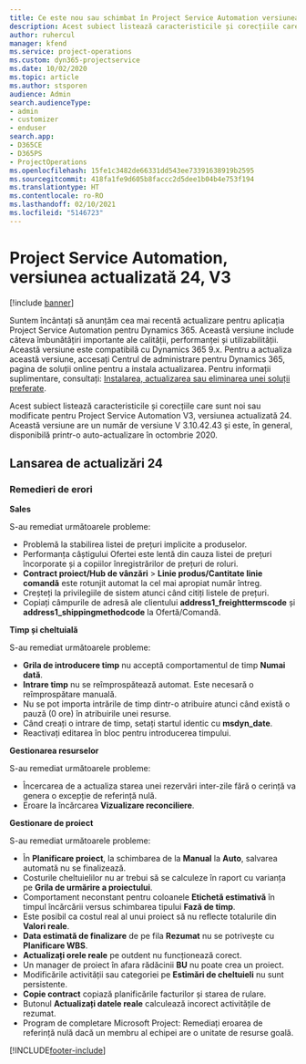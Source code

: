 ```yaml
---
title: Ce este nou sau schimbat în Project Service Automation versiunea actualizată 24, V3
description: Acest subiect listează caracteristicile și corecțiile care sunt disponibile în Project Service Automation V3, versiunea actualizată 24, V3.
author: ruhercul
manager: kfend
ms.service: project-operations
ms.custom: dyn365-projectservice
ms.date: 10/02/2020
ms.topic: article
ms.author: stsporen
audience: Admin
search.audienceType:
- admin
- customizer
- enduser
search.app:
- D365CE
- D365PS
- ProjectOperations
ms.openlocfilehash: 15fe1c3482de66331dd543ee73391638919b2595
ms.sourcegitcommit: 418fa1fe9d605b8faccc2d5dee1b04b4e753f194
ms.translationtype: HT
ms.contentlocale: ro-RO
ms.lasthandoff: 02/10/2021
ms.locfileid: "5146723"
---
```

# <a name="project-service-automation-update-release-24-v3"></a>Project Service Automation, versiunea actualizată 24, V3

[!include [banner](../includes/psa-now-project-operations.md)]

Suntem încântați să anunțăm cea mai recentă actualizare pentru aplicația Project Service Automation pentru Dynamics 365. Această versiune include câteva îmbunătățiri importante ale calității, performanței și utilizabilității. Această versiune este compatibilă cu Dynamics 365 9.x. Pentru a actualiza această versiune, accesați Centrul de administrare pentru Dynamics 365, pagina de soluții online pentru a instala actualizarea. Pentru informații suplimentare, consultați: [Instalarea, actualizarea sau eliminarea unei soluții preferate](https://docs.microsoft.com/power-platform/admin/install-remove-preferred-solution).

Acest subiect listează caracteristicile și corecțiile care sunt noi sau modificate pentru Project Service Automation V3, versiunea actualizată 24. Această versiune are un număr de versiune V 3.10.42.43 și este, în general, disponibilă printr-o auto-actualizare în octombrie 2020.

## <a name="update-release-24"></a>Lansarea de actualizări 24

### <a name="bug-fixes"></a>Remedieri de erori

**Sales**

S-au remediat următoarele probleme:

- Problemă la stabilirea listei de prețuri implicite a produselor.
- Performanța câștigului Ofertei este lentă din cauza listei de prețuri încorporate și a copiilor înregistrărilor de prețuri de roluri.
- **Contract proiect/Hub de vânzări** > **Linie produs/Cantitate linie comandă** este rotunjit automat la cel mai apropiat număr întreg.
- Creșteți la privilegiile de sistem atunci când citiți listele de prețuri.
- Copiați câmpurile de adresă ale clientului **address1_freighttermscode** și **address1_shippingmethodcode** la Ofertă/Comandă. 


**Timp și cheltuială**

S-au remediat următoarele probleme:

- **Grila de introducere timp** nu acceptă comportamentul de timp **Numai dată**.
- **Intrare timp** nu se reîmprospătează automat. Este necesară o reîmprospătare manuală.
- Nu se pot importa intrările de timp dintr-o atribuire atunci când există o pauză (0 ore) în atribuirile unei resurse.
- Când creați o intrare de timp, setați startul identic cu **msdyn_date**.
- Reactivați editarea în bloc pentru introducerea timpului.

**Gestionarea resurselor**

S-au remediat următoarele probleme:

- Încercarea de a actualiza starea unei rezervări inter-zile fără o cerință va genera o excepție de referință nulă.
- Eroare la încărcarea **Vizualizare reconciliere**.


**Gestionare de proiect**

S-au remediat următoarele probleme:

- În **Planificare proiect**, la schimbarea de la **Manual** la **Auto**, salvarea automată nu se finalizează.
- Costurile cheltuielilor nu ar trebui să se calculeze în raport cu varianța pe **Grila de urmărire a proiectului**.
- Comportament neconstant pentru coloanele **Etichetă estimativă** în timpul încărcării versus schimbarea tipului **Fază de timp**.
- Este posibil ca costul real al unui proiect să nu reflecte totalurile din **Valori reale**.
- **Data estimată de finalizare** de pe fila **Rezumat** nu se potrivește cu **Planificare WBS**.
- **Actualizați orele reale** pe outdent nu funcționează corect.
- Un manager de proiect în afara rădăcinii **BU** nu poate crea un proiect.
- Modificările activității sau categoriei pe **Estimări de cheltuieli** nu sunt persistente.
- **Copie contract** copiază planificările facturilor și starea de rulare.
- Butonul **Actualizați datele reale** calculează incorect activitățile de rezumat.
- Program de completare Microsoft Project: Remediați eroarea de referință nulă dacă un membru al echipei are o unitate de resurse goală.



[!INCLUDE[footer-include](../includes/footer-banner.md)]